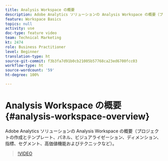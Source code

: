 ```yaml
---
title: Analysis Workspace の概要
description: Adobe Analytics ソリューションの Analysis Workspace の概要（プロジェクトの作成とテンプレート、パネル、ビジュアライゼーション、ディメンション、指標、セグメント、高価値機能およびテクニックなど）。
feature: Workspace Basics
topics: null
activity: use
doc-type: feature video
team: Technical Marketing
kt: 2474
role: Business Practitioner
level: Beginner
translation-type: ht
source-git-commit: f3b3fa7d91b0cb21005b57768ca23ed6700fcc03
workflow-type: ht
source-wordcount: '59'
ht-degree: 100%

---
```



# Analysis Workspace の概要 {#analysis-workspace-overview}

Adobe Analytics ソリューションの Analysis Workspace の概要（プロジェクトの作成とテンプレート、パネル、ビジュアライゼーション、ディメンション、指標、セグメント、高価値機能およびテクニックなど）。

>[!VIDEO](https://video.tv.adobe.com/v/26266/?quality=12)
